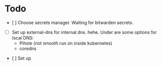 # Todo

- [ ] Choose secrets manager. Waiting for bitwarden secrets.
- [ ] Set up external-dns for internal dns. hehe. Under are some options for local DNS:
    - Pihole (not smooth run on inside kubernetes)
    - coredns
- [ ] Set up 